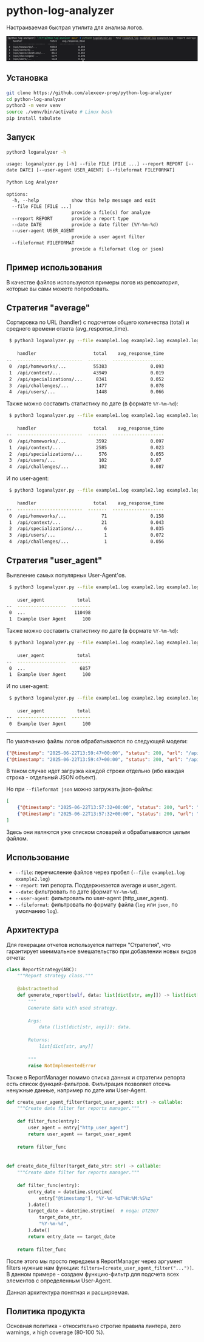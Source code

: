 # python-log-analyzer
Настраиваемая быстрая утилита для анализа логов.

![alt text](./assets/image.png)

## Установка

```bash
git clone https://github.com/alexeev-prog/python-log-analyzer
cd python-log-analyzer
python3 -m venv venv
source ./venv/bin/activate # Linux bash
pip install tabulate
```

## Запуск

```bash
python3 loganalyzer -h
```

```
usage: loganalyzer.py [-h] --file FILE [FILE ...] --report REPORT [--date DATE] [--user-agent USER_AGENT] [--fileformat FILEFORMAT]

Python Log Analyzer

options:
  -h, --help            show this help message and exit
  --file FILE [FILE ...]
                        provide a file(s) for analyze
  --report REPORT       provide a report type
  --date DATE           provide a date filter (%Y-%m-%d)
  --user-agent USER_AGENT
                        provide a user agent filter
  --fileformat FILEFORMAT
                        provide a fileformat (log or json)
```

## Пример использования
В качестве файлов используются примеры логов из репозитория, которые вы сами можете попробовать.

## Стратегия "average"
Сортировка по URL (handler) с подсчетом общего количества (total) и среднего времени ответа (avg_response_time).

```bash
 $ python3 loganalyzer.py --file example1.log example2.log example3.log --report average

    handler                     total    avg_response_time
--  ------------------------  -------  -------------------
 0  /api/homeworks/...          55383                0.093
 1  /api/context/...            43949                0.019
 2  /api/specializations/...     8341                0.052
 3  /api/challenges/...          1477                0.078
 4  /api/users/...               1448                0.066
```

Также можно составить статистику по дате (в формате `%Y-%m-%d`):

```bash
 $ python3 loganalyzer.py --file example1.log example2.log example3.log --report average --date 2025-06-22

    handler                     total    avg_response_time
--  ------------------------  -------  -------------------
 0  /api/homeworks/...           3592                0.097
 1  /api/context/...             2585                0.023
 2  /api/specializations/...      576                0.055
 3  /api/users/...                102                0.07
 4  /api/challenges/...           102                0.087
```

И по user-agent:

```bash
 $ python3 loganalyzer.py --file example1.log example2.log example3.log --report average --user-agent "Example User Agent"

    handler                     total    avg_response_time
--  ------------------------  -------  -------------------
 0  /api/homeworks/...             71                0.158
 1  /api/context/...               21                0.043
 2  /api/specializations/...        6                0.035
 3  /api/users/...                  1                0.072
 4  /api/challenges/...             1                0.056
```

## Стратегия "user_agent"
Выявление самых популярных User-Agent'ов.

```bash
 $ python3 loganalyzer.py --file example1.log example2.log example3.log --report user_agent

    user_agent            total
--  ------------------  -------
 0  ...                  110498
 1  Example User Agent      100
```

Также можно составить статистику по дате (в формате `%Y-%m-%d`):

```bash
 $ python3 loganalyzer.py --file example1.log example2.log example3.log --report user_agent --date 2025-06-22

    user_agent            total
--  ------------------  -------
 0  ...                    6857
 1  Example User Agent      100
```

И по user-agent:

```bash
 $ python3 loganalyzer.py --file example1.log example2.log example3.log --report user_agent --user-agent "Example User Agent"

    user_agent            total
--  ------------------  -------
 0  Example User Agent      100
```

---

По умолчанию файлы логов обрабатываются по следующей модели:

```json
{"@timestamp": "2025-06-22T13:59:47+00:00", "status": 200, "url": "/api/homeworks/...", "request_method": "GET", "response_time": 0.032, "http_user_agent": "..."}
{"@timestamp": "2025-06-22T13:59:47+00:00", "status": 200, "url": "/api/homeworks/...", "request_method": "GET", "response_time": 0.068, "http_user_agent": "..."}
```

В таком случае идет загрузка каждой строки отдельно (ибо каждая строка - отдельный JSON объект).

Но при `--fileformat json` можно загружать json-файлы:

```json
[
	{"@timestamp": "2025-06-22T13:57:32+00:00", "status": 200, "url": "/api/context/...", "request_method": "GET", "response_time": 0.024, "http_user_agent": "Example User Agent"},
	{"@timestamp": "2025-06-22T13:57:32+00:00", "status": 200, "url": "/api/context/...", "request_method": "GET", "response_time": 0.02, "http_user_agent": "Example User Agent"}
]
```

Здесь они являются уже списком словарей и обрабатываются целым файлом.

## Использование

 + `--file`: перечисление файлов через пробел (`--file example1.log example2.log`)
 + `--report`: тип репорта. Поддерживается average и user_agent.
 + `--date`: фильтровать по дате (формат `%Y-%m-%d`).
 + `--user-agent`: фильтровать по user-agent (http_user_agent).
 + `--fileformat`: фильтровать по формату файла (`log` или `json`, по умолчанию `log`).

## Архитектура
Для генерации отчетов используется паттерн "Стратегия", что гарантирует минимальное вмешательство при добавлении новых видов отчета:

```python
class ReportStrategy(ABC):
    """Report strategy class."""

    @abstractmethod
    def generate_report(self, data: list[dict[str, any]]) -> list[dict[str, any]]:
        """
        Generate data with used strategy.

        Args:
            data (list[dict[str, any]]): data.

        Returns:
            list[dict[str, any]]

        """
        raise NotImplementedError
```

Также в ReportManager помимо списка данных и стратегии репорта есть список функций-фильтров. Фильтрация позволяет отсечь ненужные данные, например по дате или User-Agent.

```python
def create_user_agent_filter(target_user_agent: str) -> callable:
    """Create date filter for reports manager."""

    def filter_func(entry):
        user_agent = entry["http_user_agent"]
        return user_agent == target_user_agent

    return filter_func


def create_date_filter(target_date_str: str) -> callable:
    """Create date filter for reports manager."""

    def filter_func(entry):
        entry_date = datetime.strptime(
            entry["@timestamp"], "%Y-%m-%dT%H:%M:%S%z"
        ).date()
        target_date = datetime.strptime(  # noqa: DTZ007
            target_date_str,
            "%Y-%m-%d",
        ).date()
        return entry_date == target_date

    return filter_func
```

После этого мы просто передаем в ReportManager через аргумент filters нужные нам функции: `filters=[create_user_agent_filter("...")]`. В данном примере - создаем функцию-фильтр для подсчета всех элементов с определенным User-Agent.

Данная архитектура понятная и расширяемая.

## Политика продукта
Основная политика - относительно строгие правила линтера, zero warnings, и high coverage (80-100 %).
